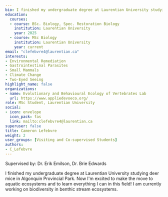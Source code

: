 ```yaml
--- 
bio: I finished my undergraduate degree at Laurentian University studying deer mice in Algonquin Provincial Park. Now I'm excited to make the move to aquatic ecosystems and to learn everything I can in this field! I am currently working on biodiversity in benthic stream ecosystems.
education:
  courses:
  - course: BSc. Biology, Spec. Restoration Biology
    institution: Laurentian University
    year: 2025
  - course: MSc Biology
    institution: Laurentian University
    year: current
email: "clefebvre4@laurentian.ca"
interests:
- Environmental Remediation
- Gastrointestinal Parasites
- Small Mammals
- Climate Change
- Two-Eyed Seeing
highlight_name: false
organizations:
- name: Evolutionary and Behavioural Ecology of Vertebrates Lab
  url: https://www.appliedevoeco.org/
role: MSc Student, Laurentian University
social:
- icon: envelope
  icon_pack: fas
  link: mailto:clefebvre4@laurentian.ca
superuser: false
title: Cameron Lefebvre
weight: 2
user_groups: [Visiting and Co-supervised Students]
authors:
- C_Lefebvre
---
```


Supervised by: Dr. Erik Emilson, Dr. Brie Edwards



I finished my undergraduate degree at Laurentian University studying deer mice in Algonquin Provincial Park. Now I'm excited to make the move to aquatic ecosystems and to learn everything I can in this field! I am currently working on biodiversity in benthic stream ecosystems.




